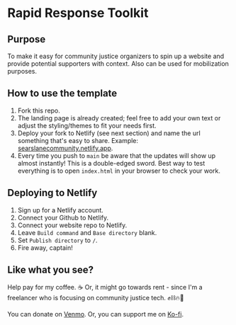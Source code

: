 # Rapid Response Toolkit

## Purpose

To make it easy for community justice organizers to spin up a website and provide potential supporters with context. Also can be used for mobilization purposes.

## How to use the template
1. Fork this repo.
2. The landing page is already created; feel free to add your own text or adjust
the styling/themes to fit your needs first.
3. Deploy your fork to Netlify (see next section) and name the url something that's easy to share.
Example: [searslanecommunity.netlify.app](https://searslanecommunity.netlify.app).
4. Every time you push to `main` be aware that the updates will show up almost
   instantly! This is a double-edged sword. Best way to test everything is to
   open `index.html` in your browser to check your work.

## Deploying to Netlify

1. Sign up for a Netlify account.
2. Connect your Github to Netlify.
3. Connect your website repo to Netlify.
4. Leave `Build command` and `Base directory` blank.
5. Set `Publish directory` to `/`.
6. Fire away, captain!

## Like what you see?

Help pay for my coffee. ☕️ Or, it might go towards rent - since I'm a freelancer who is focusing on community justice tech. ✊⛓🔥🖤

You can donate on [Venmo](www.venmo.com/u/eejum).
Or, you can support me on [Ko-fi](https://ko-fi.com/eejum).
